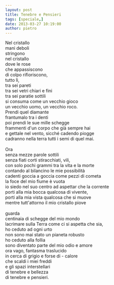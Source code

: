 ```yaml
---
layout: post
title: Tenebre e Pensieri
tags: [speciale,]
date: 2013-03-27 10:19:00
author: pietro
---
```

Nel cristallo<br/>mani deboli<br/>stringono<br/>nel cristallo<br/>dove le rose<br/>che appassiscono<br/>di colpo rifioriscono,<br/>tutto lì,<br/>tra sei pareti<br/>tra sei vetri chiari e fini<br/>tra sei paratie sottili<br/>si consuma come un vecchio gioco<br/>un vecchio uomo, un vecchio roco.<br/>Prendi quel diamante<br/>frantumalo tra i denti<br/>poi prendi le sue mille schegge<br/>frammenti d'un corpo che già sempre hai<br/>e gettale nel vento, sicché cadendo piogge<br/>cadranno nella terra tutti i semi di quel mai.<br/><br/>Ora<br/>senza mezze parole sottili<br/>senza fiati corti stiracchiati, vili,<br/>con solo pochi grammi tra la vita e la morte<br/>contando al bilancino le mie possibilità<br/>cadenti goccia a goccia come pezzi di cometa<br/>la foce del mio fiume è vuota<br/>io siedo nel suo centro ad aspettar che la corrente<br/>porti alla mia bocca qualcosa di vivente,<br/>porti alla mia vista qualcosa che si muove<br/>mentre tutt'attorno il mio cristallo piove<br/><br/>guarda<br/>centinaia di schegge del mio mondo<br/>lacrimare sulla Terra come ci si aspetta che sia,<br/>ho ceduto ad ogni urto<br/>non sono mai stato un pianeta robusto<br/>ho ceduto alla follia<br/>sono diventato parte del mio odio e amore<br/>ora vago, fantasma traslucido<br/>in cerca di grigio e forse di - calore<br/>che scaldi i miei freddi<br/>e gli spazi interstellari<br/>di tenebre e bellezza<br/>di tenebre e pensieri.

